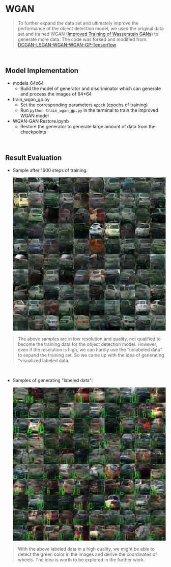 # WGAN

> To further expand the data set and ultimately improve the performance of the object detection model, we used the original data set and trained WGAN ([Improved Training of Wasserstein GANs](https://arxiv.org/pdf/1704.00028.pdf)) to generate more data. The code was forked and modified from: [DCGAN-LSGAN-WGAN-WGAN-GP-Tensorflow](https://github.com/LynnHo/DCGAN-LSGAN-WGAN-WGAN-GP-Tensorflow)

<br>

## Model Implementation

* models_64x64
  * Build the model of generator and discriminator which can generate and process the images of 64*64
* train_wgan_gp.py
  * Set the corresponding parameters `epoch` (epochs of training)
  * Run `python train_wgan_gp.py` in the terminal to train the improved WGAN model
* WGAN-GAN Restore.ipynb
  * Restore the generator to generate large amount of data from the checkpoints

<br>

## Result Evaluation

* Sample after 1600 steps of training: 

  ![unlabeled_img_after_1599_epochs](./sample_images_while_training/unlabeled_img_after_1599_epochs.jpg)

>  The above samples are in low resolution and quality, not qualified to become the training data for the object detection model. However, even if the resolution is high, we can hardly use the "unlabeled data" to expand the training set. So we came up with the idea of generating "visualized labeled data.

<br>

* Samples of generating "labeled data": 

  ![labeled_img_after_1999_epochs](./sample_images_while_training/labeled_img_after_1999_epochs.jpg)

> With the above labeled data in a high quality, we might be able to detect the green color in the images and derive the coordinates of wheels. The idea is worth to be explored in the further work.

